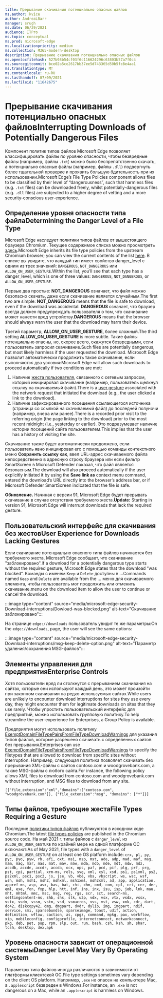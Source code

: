 ```yaml
---
title: Прерывание скачивания потенциально опасных файлов
ms.author: kvice
author: AndreaLBarr
manager: srugh
ms.date: 06/29/2021
audience: ITPro
ms.topic: conceptual
ms.prod: microsoft-edge
ms.localizationpriority: medium
ms.collection: M365-modern-desktop
description: Прерывание скачивания потенциально опасных файлов
ms.openlocfilehash: 527b98b54cf03f6c116624296c63803b57a7f0c4
ms.sourcegitcommit: bce02a5ce2617bb37ee5d743365d50b5fc8e4aa1
ms.translationtype: MT
ms.contentlocale: ru-RU
ms.lasthandoff: 07/09/2021
ms.locfileid: "11642675"
---
```

# <a name="interrupting-downloads-of-potentially-dangerous-files"></a><span data-ttu-id="0f23f-103">Прерывание скачивания потенциально опасных файлов</span><span class="sxs-lookup"><span data-stu-id="0f23f-103">Interrupting Downloads of Potentially Dangerous Files</span></span>

<span data-ttu-id="0f23f-104">Компонент политик типов файлов Microsoft Edge позволяет классифицировать файлы по уровню опасности, чтобы безвредные файлы (например, файлы `.txt`) можно было беспрепятственно скачать, а потенциально опасные файлы (например, файлы `.dll`) подвергнуть более тщательной проверке и проявить большую бдительность при их использовании.</span><span class="sxs-lookup"><span data-stu-id="0f23f-104">Microsoft Edge’s File Type Policies component allows files to be classified by their level of “dangerousness”, such that harmless files (e.g. `.txt` files) can be downloaded freely, whilst potentially-dangerous files (e.g. `.dll` files) are subjected to a higher degree of vetting and a more security-conscious user-experience.</span></span>

## <a name="determining-the-danger-level-of-a-file-type"></a><span data-ttu-id="0f23f-105">Определение уровня опасности типа файла</span><span class="sxs-lookup"><span data-stu-id="0f23f-105">Determining the Danger Level of a File Type</span></span>

<span data-ttu-id="0f23f-106">Microsoft Edge наследует политики типов файлов от вышестоящего браузера Chromium. Текущее содержимое списка можно просмотреть [здесь](https://source.chromium.org/chromium/chromium/src/+/main:components/safe_browsing/core/resources/download_file_types.asciipb).</span><span class="sxs-lookup"><span data-stu-id="0f23f-106">Microsoft Edge inherits its file type policies from the upstream Chromium browser; you can view the current contents of the list [here](https://source.chromium.org/chromium/chromium/src/+/main:components/safe_browsing/core/resources/download_file_types.asciipb).</span></span> <span data-ttu-id="0f23f-107">В списке вы увидите, что каждый тип имеет свойство danger_level с одним из трех значений: `DANGEROUS`, `NOT_DANGEROUS` или `ALLOW_ON_USER_GESTURE`.</span><span class="sxs-lookup"><span data-stu-id="0f23f-107">Within the list, you’ll see that each type has a danger_level, which is one of three values: `DANGEROUS`, `NOT_DANGEROUS`, or `ALLOW_ON_USER_GESTURE`.</span></span>

<span data-ttu-id="0f23f-108">Первые два простые: **NOT_DANGEROUS** означает, что файл можно безопасно скачать, даже если скачивание является случайным.</span><span class="sxs-lookup"><span data-stu-id="0f23f-108">The first two are simple: **NOT_DANGEROUS** means that the file is safe to download, even if the download was accidental.</span></span> <span data-ttu-id="0f23f-109">**DANGEROUS** означает, что браузер всегда должен предупреждать пользователя о том, что скачивание может нанести вред устройству.</span><span class="sxs-lookup"><span data-stu-id="0f23f-109">**DANGEROUS** means that the browser should always warn the user that the download may harm their device.</span></span>

<span data-ttu-id="0f23f-110">Третий параметр, **ALLOW_ON_USER_GESTURE**, более сложный.</span><span class="sxs-lookup"><span data-stu-id="0f23f-110">The third setting **ALLOW_ON_USER_GESTURE** is more subtle.</span></span> <span data-ttu-id="0f23f-111">Такие файлы потенциально опасны, но, скорее всего, окажутся безвредными, если пользователь запросил скачивание.</span><span class="sxs-lookup"><span data-stu-id="0f23f-111">Such files are potentially dangerous, but most likely harmless if the user requested the download.</span></span> <span data-ttu-id="0f23f-112">Microsoft Edge позволит автоматически продолжить такое скачивание, если выполняются два условия:</span><span class="sxs-lookup"><span data-stu-id="0f23f-112">Microsoft Edge will allow such downloads to proceed automatically if two conditions are met:</span></span>

1. <span data-ttu-id="0f23f-113">Наличие [жеста пользователя](https://textslashplain.com/2020/05/18/browser-basics-user-gestures/), связанного с сетевым запросом, который инициировал скачивание (например, пользователь щелкнул ссылку на скачиваемый файл).</span><span class="sxs-lookup"><span data-stu-id="0f23f-113">There is a [user gesture](https://textslashplain.com/2020/05/18/browser-basics-user-gestures/) associated with the network request that initiated the download (e.g., the user clicked a link to the download).</span></span>
2. <span data-ttu-id="0f23f-114">Наличие зафиксированного посещения ссылающегося источника (страница со ссылкой на скачиваемый файл) до последней полуночи (например, вчера или ранее).</span><span class="sxs-lookup"><span data-stu-id="0f23f-114">There is a recorded prior visit to the referring origin (the page linking to the download) prior to the most recent midnight (i.e., yesterday or earlier).</span></span> <span data-ttu-id="0f23f-115">Это подразумевает наличие истории посещений сайта пользователем.</span><span class="sxs-lookup"><span data-stu-id="0f23f-115">This implies that the user has a history of visiting the site.</span></span>

<span data-ttu-id="0f23f-116">Скачивание также будет автоматически продолжено, если пользователь явно инициировал его с помощью команды контекстного меню **Сохранить ссылку как**, ввел URL-адрес скачиваемого файла непосредственно в адресную строку браузера или если фильтр SmartScreen в Microsoft Defender показал, что файл является безопасным.</span><span class="sxs-lookup"><span data-stu-id="0f23f-116">The download will also proceed automatically if the user explicitly initiated it by using the **Save link as** context menu command, entered the download’s URL directly into the browser’s address bar, or if Microsoft Defender SmartScreen indicated that the file is safe.</span></span>

<span data-ttu-id="0f23f-117">**Обновление.** Начиная с версии 91, Microsoft Edge будет прерывать скачивание в случае отсутствия требуемого жеста.</span><span class="sxs-lookup"><span data-stu-id="0f23f-117">**Update:** Starting in version 91, Microsoft Edge will interrupt downloads that lack the required gesture.</span></span>

## <a name="user-experience-for-downloads-lacking-gestures"></a><span data-ttu-id="0f23f-118">Пользовательский интерфейс для скачивания без жестов</span><span class="sxs-lookup"><span data-stu-id="0f23f-118">User Experience for Downloads Lacking Gestures</span></span>

<span data-ttu-id="0f23f-119">Если скачивание потенциально опасного типа файлов начинается без требуемого жеста, Microsoft Edge сообщает, что скачивание "заблокировано".</span><span class="sxs-lookup"><span data-stu-id="0f23f-119">If a download for a potentially dangerous type starts without the required gesture, Microsoft Edge states that the download “was blocked”.</span></span> <span data-ttu-id="0f23f-120">Команды с именем `Keep` и `Delete` доступны в …</span><span class="sxs-lookup"><span data-stu-id="0f23f-120">Commands named `Keep` and `Delete` are available from the …</span></span> <span data-ttu-id="0f23f-121">меню для скачиваемого элемента, чтобы пользователь мог продолжить или отменить скачивание.</span><span class="sxs-lookup"><span data-stu-id="0f23f-121">menu on the download item to allow the user to continue or cancel the download.</span></span>

:::image type="content" source="media/microsoft-edge-security-Download-interruptions/Dowload-was-blocked.png" alt-text="Скачивание заблокировано":::

<span data-ttu-id="0f23f-123">На странице `edge://downloads` пользователь увидит те же параметры:</span><span class="sxs-lookup"><span data-stu-id="0f23f-123">On the `edge://downloads`, page, the user will see the same options:</span></span>

:::image type="content" source="media/microsoft-edge-security-Download-interruptions/msg-keep-delete-option.png" alt-text="Параметр удаления/сохранения MSG-файлов":::

## <a name="enterprise-controls"></a><span data-ttu-id="0f23f-125">Элементы управления для предприятия</span><span class="sxs-lookup"><span data-stu-id="0f23f-125">Enterprise Controls</span></span>

<span data-ttu-id="0f23f-126">Хотя пользователи вряд ли столкнутся с прерыванием скачивания на сайтах, которые они используют каждый день, это может произойти при законном скачивании на редко используемых сайтах.</span><span class="sxs-lookup"><span data-stu-id="0f23f-126">While users are unlikely to encounter download interruptions for sites they use every day, they might encounter them for legitimate downloads on sites that they use rarely.</span></span> <span data-ttu-id="0f23f-127">Чтобы упростить пользовательский интерфейс для предприятий, можно использовать групповую политику.</span><span class="sxs-lookup"><span data-stu-id="0f23f-127">To help streamline the user-experience for Enterprises, a Group Policy is available.</span></span>

<span data-ttu-id="0f23f-128">Предприятия могут использовать политику [ExemptDomainFileTypePairsFromFileTypeDownloadWarnings](/deployedge/microsoft-edge-policies#exemptdomainfiletypepairsfromfiletypedownloadwarnings) для указания типов файлов, которые разрешено скачивать с определенных сайтов без прерывания.</span><span class="sxs-lookup"><span data-stu-id="0f23f-128">Enterprises can use [ExemptDomainFileTypePairsFromFileTypeDownloadWarnings](/deployedge/microsoft-edge-policies#exemptdomainfiletypepairsfromfiletypedownloadwarnings) to specify the filetypes that are allowed to download from specific sites without interruption.</span></span> <span data-ttu-id="0f23f-129">Например, следующая политика позволяет скачивать без прерывания XML-файлы с сайтов contoso.com и woodgrovebank.com, а также MSG-файлы с любого сайта.</span><span class="sxs-lookup"><span data-stu-id="0f23f-129">For instance, the following policy allows XML files to download from contoso.com and woodgrovebank.com without interruption, and MSG files to download from any site.</span></span>

`[{"file_extension":"xml","domains":["contoso.com", "woodgrovebank.com"]},
{"file_extension":"msg", "domains": ["*"]}]`

## <a name="file-types-requiring-a-gesture"></a><span data-ttu-id="0f23f-130">Типы файлов, требующие жеста</span><span class="sxs-lookup"><span data-stu-id="0f23f-130">File Types Requiring a Gesture</span></span>

<span data-ttu-id="0f23f-131">Последние [политики типов файлов](https://source.chromium.org/chromium/chromium/src/+/main:components/safe_browsing/core/resources/download_file_types.asciipb) публикуются в исходном коде Chromium.</span><span class="sxs-lookup"><span data-stu-id="0f23f-131">The latest [file types policies](https://source.chromium.org/chromium/chromium/src/+/main:components/safe_browsing/core/resources/download_file_types.asciipb) are published in the Chromium source code.</span></span> <span data-ttu-id="0f23f-132">На май 2021 г. типы файлов с `danger_level` из `ALLOW_ON_USER_GESTURE` по крайней мере на одной платформе ОС включают:</span><span class="sxs-lookup"><span data-stu-id="0f23f-132">As of May 2021, file types with a `danger_level` of `ALLOW_ON_USER_GESTURE` on at least one OS platform include:</span></span>
`crx, pl, py, pyc, pyo, pyw, rb, efi, oxt, msi, msp, mst, ade, adp, mad, maf, mag, mam, maq, mar, mas, mat, mav, maw, mda, mdb, mde, mdt, mdw, mdz, accdb, accde, accdr, accda, ocx, ops, paf, pcd, pif, plg, prf, prg, pst, cpi, partial, xrm-ms, rels, svg, xml, xsl, xsd, ps1, ps1xml, ps2, ps2xml, psc1, psc2, js, jse, vb, vbe, vbs, vbscript, ws, wsc, wsf, wsh, msh, msh1, msh2, mshxml, msh1xml, msh2xml, ad, app, application, appref-ms, asp, asx, bas, bat, chi, chm, cmd, com, cpl, crt, cer, der, eml, exe, fon, fxp, hlp, htt, inf, ins, inx, isu, isp, job, lnk, mau, mht, mhtml, mmc, msc, msg, reg, rgs, scr, sct, search-ms, settingcontent-ms, shb, shs, slk, u3p, vdx, vsx, vtx, vsdx, vssx, vstx, vsdm, vssm, vstm, vsd, vsmacros, vss, vst, vsw, xnk, cdr, dart, dc42, diskcopy42, dmg, dmgpart, dvdr, dylib, img, imgpart, ndif, service, smi, sparsebundle, sparseimage, toast, udif, action, definition, wflow, caction, as, cpgz, command, mpkg, pax, workflow, xip, mobileconfig, configprofile, internetconnect, networkconnect, pkg, deb, pet, pup, rpm, slp, out, run, bash, csh, ksh, sh, shar, tcsh, desktop, dex,apk`

## <a name="danger-level-may-vary-by-operating-system"></a><span data-ttu-id="0f23f-133">Уровень опасности зависит от операционной системы</span><span class="sxs-lookup"><span data-stu-id="0f23f-133">Danger Level May Vary By Operating System</span></span>

<span data-ttu-id="0f23f-134">Параметры типа файлов иногда различаются в зависимости от платформы клиентской ОС.</span><span class="sxs-lookup"><span data-stu-id="0f23f-134">File type settings sometimes vary depending on the client OS platform.</span></span> <span data-ttu-id="0f23f-135">Например, `.exe` не опасен на компьютере Mac, а `.applescript` безвреден в Windows.</span><span class="sxs-lookup"><span data-stu-id="0f23f-135">For instance, an `.exe` is not dangerous on a Mac, while an `.applescript` is harmless on Windows.</span></span>
